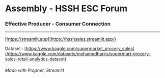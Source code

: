 Assembly - HSSH ESC Forum
===========
### Effective Producer - Consumer Connection
----------------------


[https://streamlit.app](https://hsshsales.streamlit.app/)


Dataset : [https://www.kaggle.com/supermarket_grocery_sales](https://www.kaggle.com/datasets/mohamedharris/supermart-grocery-sales-retail-analytics-dataset)

###### *Made with Prophet, Streamlit*
